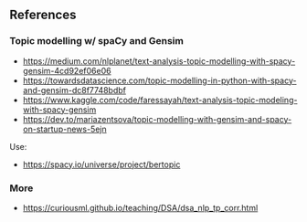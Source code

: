 ## References

### Topic modelling w/ spaCy and Gensim

- https://medium.com/nlplanet/text-analysis-topic-modelling-with-spacy-gensim-4cd92ef06e06
- https://towardsdatascience.com/topic-modelling-in-python-with-spacy-and-gensim-dc8f7748bdbf
- https://www.kaggle.com/code/faressayah/text-analysis-topic-modeling-with-spacy-gensim
- https://dev.to/mariazentsova/topic-modelling-with-gensim-and-spacy-on-startup-news-5ejn

Use:

- https://spacy.io/universe/project/bertopic

### More

- https://curiousml.github.io/teaching/DSA/dsa_nlp_tp_corr.html

<!-- Keywords -->

<!-- /Keywords -->
